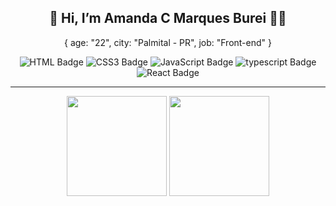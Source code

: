 <div align="center">
  
## 👋 Hi, I’m Amanda C Marques Burei  :man_technologist:

{
  age: "22",
  city: "Palmital - PR",
  job: "Front-end"
}

  
![HTML Badge](https://img.shields.io/badge/HTML5-E34F26?style=for-the-badge&logo=html5&logoColor=white)
![CSS3 Badge](https://img.shields.io/badge/CSS3-1572B6?style=for-the-badge&logo=css3&logoColor=white)
![JavaScript Badge](https://img.shields.io/badge/JavaScript-F7DF1E?style=for-the-badge&logo=javascript&logoColor=black)
![typescript Badge](https://img.shields.io/badge/typescript-%23007ACC.svg?style=for-the-badge&logo=typescript&logoColor=white)
![React Badge](https://img.shields.io/badge/React-20232A?style=for-the-badge&logo=react&logoColor=61DAFB)

---
<div>
  <img height="160em" src="https://github-readme-stats.vercel.app/api?username=amandamburei&theme=radical&hide_border=true&show_icons=true"/>
  <img height="160em" src="https://github-readme-stats.vercel.app/api/top-langs/?username=amandamburei&theme=radical&hide_border=true&layout=compact"/>
</div>

</div>
